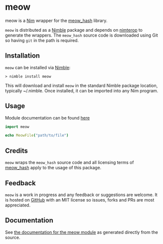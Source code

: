 # meow

meow is a [Nim](https://nim-lang.org/) wrapper for the [meow_hash](https://github.com/cmuratori/meow_hash) library.

`meow` is distributed as a [Nimble](https://github.com/nim-lang/nimble) package and depends on [nimterop](https://github.com/nimterop/nimterop) to generate the wrappers. The `meow_hash` source code is downloaded using Git so having ```git``` in the path is required.

## Installation

`meow` can be installed via [Nimble](https://github.com/nim-lang/nimble):

```
> nimble install meow
```

This will download and install `meow` in the standard Nimble package location, typically ~/.nimble. Once installed, it can be imported into any Nim program.

## Usage

Module documentation can be found [here](https://disruptek.github.io/meow/meow.html)

```nim
import meow

echo MeowFile("path/to/file")
```

## Credits

`meow` wraps the `meow_hash` source code and all licensing terms of [meow_hash](https://github.com/cmuratori/meow_hash/blob/master/LICENSE) apply to the usage of this package.

## Feedback

`meow` is a work in progress and any feedback or suggestions are welcome. It is hosted on [GitHub](https://github.com/disruptek/meow) with an MIT license so issues, forks and PRs are most appreciated.

## Documentation
See [the documentation for the meow module](https://disruptek.github.io/meow/meow.html) as generated directly from the source.
